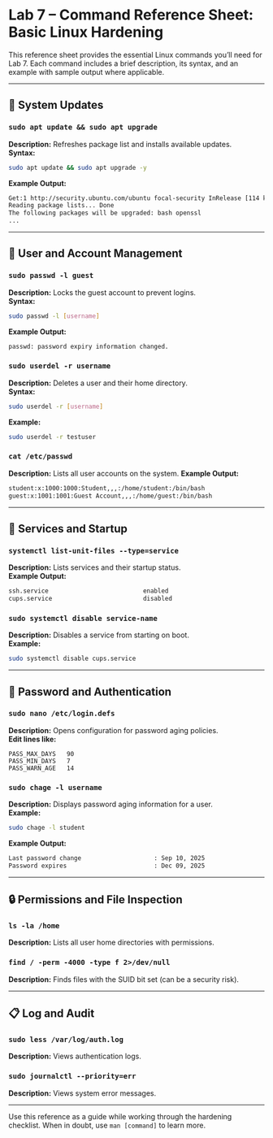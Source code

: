 # Lab 7 – Command Reference Sheet: Basic Linux Hardening

This reference sheet provides the essential Linux commands you’ll need for Lab 7. Each command includes a brief description, its syntax, and an example with sample output where applicable.

---

## 🔄 System Updates

### `sudo apt update && sudo apt upgrade`
**Description:** Refreshes package list and installs available updates.  
**Syntax:**
```bash
sudo apt update && sudo apt upgrade -y
```
**Example Output:**
```bash
Get:1 http://security.ubuntu.com/ubuntu focal-security InRelease [114 kB]
Reading package lists... Done
The following packages will be upgraded: bash openssl
...
```

---

## 👤 User and Account Management

### `sudo passwd -l guest`
**Description:** Locks the guest account to prevent logins.  
**Syntax:**
```bash
sudo passwd -l [username]
```
**Example Output:**
```bash
passwd: password expiry information changed.
```

### `sudo userdel -r username`
**Description:** Deletes a user and their home directory.  
**Syntax:**
```bash
sudo userdel -r [username]
```
**Example:**
```bash
sudo userdel -r testuser
```

### `cat /etc/passwd`
**Description:** Lists all user accounts on the system.
**Example Output:**
```bash
student:x:1000:1000:Student,,,:/home/student:/bin/bash
guest:x:1001:1001:Guest Account,,,:/home/guest:/bin/bash
```

---

## 🔧 Services and Startup

### `systemctl list-unit-files --type=service`
**Description:** Lists services and their startup status.  
**Example Output:**
```bash
ssh.service                          enabled
cups.service                         disabled
```

### `sudo systemctl disable service-name`
**Description:** Disables a service from starting on boot.  
**Example:**
```bash
sudo systemctl disable cups.service
```

---

## 🔐 Password and Authentication

### `sudo nano /etc/login.defs`
**Description:** Opens configuration for password aging policies.  
**Edit lines like:**
```text
PASS_MAX_DAYS   90
PASS_MIN_DAYS   7
PASS_WARN_AGE   14
```

### `sudo chage -l username`
**Description:** Displays password aging information for a user.  
**Example:**
```bash
sudo chage -l student
```
**Example Output:**
```bash
Last password change                    : Sep 10, 2025
Password expires                        : Dec 09, 2025
```

---

## 🔒 Permissions and File Inspection

### `ls -la /home`
**Description:** Lists all user home directories with permissions.

### `find / -perm -4000 -type f 2>/dev/null`
**Description:** Finds files with the SUID bit set (can be a security risk).

---

## 📋 Log and Audit

### `sudo less /var/log/auth.log`
**Description:** Views authentication logs.

### `sudo journalctl --priority=err`
**Description:** Views system error messages.

---

Use this reference as a guide while working through the hardening checklist. When in doubt, use `man [command]` to learn more.

